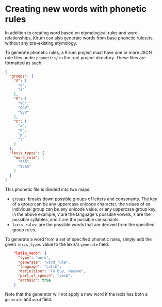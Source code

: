# Creating new words with phonetic rules

In addition to creating word based on etymological rules and word relationships, Kirum can also generate
words from base phonetic rulesets, without any pre-existing etymology.

To generate phonetic rules, a Kirum project must have one or more JSON rule files under `phonetics/` in the root project directory. These files are formatted as such:

```json
{
  "groups": {
    "V": [
      "e",
      "a"
    ],
    "S": [
      "VC",
      "CCV",
      "VyV"
    ],
    "C": [
      "x",
      "m",
      "p",
      "l"
    ]
  },
  "lexis_types": {
    "word_rule": [
      "SSS",
      "SCSS"
    ]
  }
}

```

This phonetic file is divided into two maps:
- `groups`: breaks down possible groups of letters and consonants. The key of a group can be any uppercase unicode character, the values of an individual group can be any unicode value, or any uppercase group key.
In the above example, `V` are the language's possible vowels, `S` are the possible syllables, and `C` are
the possible consonants.
- `lexis_rules`: are the possible words that are derived from the specified group rules.

To generate a word from a set of specified phonetic rules, simply add the given `lexis_types` value to
the lexis's `generate` field:
```json
    "latin_verb": {
      "type": "word",
      "generate": "word_rule",
      "language": "Latin",
      "definition": "To buy, remove",
      "part_of_speech": "verb",
      "archaic": true
    }
```

Note that the generator will not apply a new word if the lexis has both a `generate` and `word` field.
